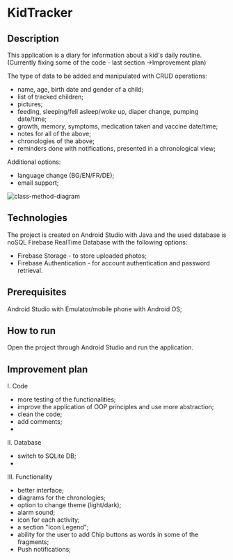 # KidTracker
## Description
This application is a diary for information about a kid's daily routine.
(Currently fixing some of the code - last section ->Improvement plan)

The type of data to be added and manipulated with CRUD operations:
- name, age, birth date and gender of a child;
- list of tracked children;
- pictures;
- feeding, sleeping/fell asleep/woke up, diaper change, pumping date/time;
- growth, memory, symptoms, medication taken and vaccine date/time;
- notes for all of the above;
- chronologies of the above;
- reminders done with notifications, presented in a chronological view;

Additional options:
- language change (BG/EN/FR/DE);
- email support;

![class-method-diagram](https://user-images.githubusercontent.com/43501902/160607887-fd2b7164-effb-4b73-9566-379af6224067.PNG)


## Technologies
The project is created on Android Studio with Java and the used database is noSQL Firebase RealTime Database with the following options:
- Firebase Storage - to store uploaded photos;
- Firebase Authentication - for account authentication and password retrieval.

## Prerequisites
Android Studio with Emulator/mobile phone with Android OS;

## How to run
Open the project through Android Studio and run the application.


## Improvement plan
I. Code
- more testing of the functionalities;
- improve the application of OOP principles and use more abstraction;
- clean the code;
- add comments;
- 
II. Database
- switch to SQLite DB;
- 
III. Functionality
- better interface;
- diagrams for the chronologies;
- option to change theme (light/dark);
- alarm sound;
- icon for each activity;
- a section "Icon Legend";
- ability for the user to add Chip buttons as words in some of the fragments;
- Push notifications;
